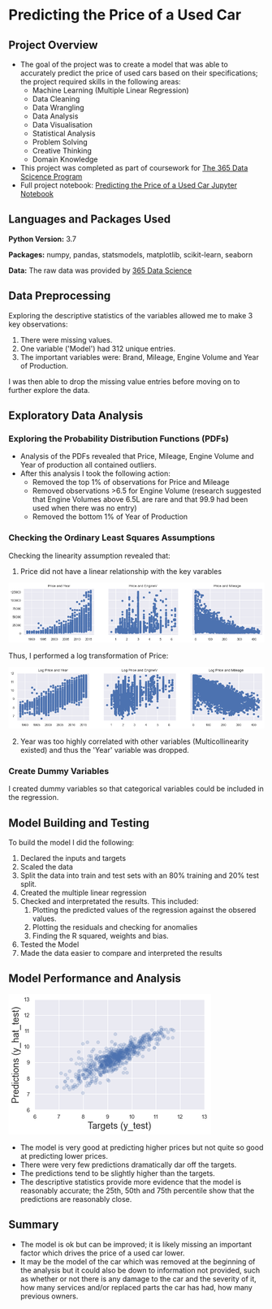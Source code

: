 # Predicting the Price of a Used Car
## Project Overview
* The goal of the project was to create a model that was able to accurately predict the price of used cars based on their specifications; the project required skills in the following areas: 
  * Machine Learning (Multiple Linear Regression)
  * Data Cleaning
  * Data Wrangling
  * Data Analysis
  * Data Visualisation
  * Statistical Analysis
  * Problem Solving
  * Creative Thinking
  * Domain Knowledge
* This project was completed as part of coursework for [The 365 Data Scicence Program](https://365datascience.com)
* Full project notebook: [Predicting the Price of a Used Car Jupyter Notebook](https://github.com/JonR45/Predicting-the-Price-of-a-Used-Car/blob/master/ML%20Project%20—%20Predicting%20the%20Price%20of%20a%20Used%20Car.ipynb)

## Languages and Packages Used
**Python Version:** 3.7

**Packages:** numpy, pandas, statsmodels, matplotlib, scikit-learn, seaborn

**Data:** The raw data was provided by [365 Data Science](https://365datascience.com)

## Data Preprocessing
Exploring the descriptive statistics of the variables allowed me to make 3 key observations:
1. There were missing values.
2. One variable ('Model') had 312 unique entries.
3. The important variables were: Brand, Mileage, Engine Volume and Year of Production.

I was then able to drop the missing value entries before moving on to further explore the data.
## Exploratory Data Analysis
### Exploring the Probability Distribution Functions (PDFs)
* Analysis of the PDFs revealed that Price, Mileage, Engine Volume and Year of production all contained outliers.
* After this analysis I took the following action:
  * Removed the top 1% of observations for Price and Mileage
  * Removed observations >6.5 for Engine Volume (research suggested that Engine Volumes above 6.5L are rare and that 99.9 had been used when there was no entry)
  * Removed the bottom 1% of Year of Production
### Checking the Ordinary Least Squares Assumptions
Checking the linearity assumption revealed that:
 1. Price did not have a linear relationship with the key varables

![Linearity scatter plot](https://github.com/JonR45/Predicting-the-Price-of-a-Used-Car/blob/master/Images/Linearity%20scatter%20plot.png)

Thus, I performed a log transformation of Price: 

![Price transformed scatter plot](https://github.com/JonR45/Predicting-the-Price-of-a-Used-Car/blob/master/Images/Log%20Price%20scatter%20(price%20transformed).png)

2. Year was too highly correlated with other variables (Multicollinearity existed) and thus the 'Year' variable was dropped.

### Create Dummy Variables
I created dummy variables so that categorical variables could be included in the regression.

## Model Building and Testing
To build the model I did the following:
1. Declared the inputs and targets
2. Scaled the data
3. Split the data into train and test sets with an 80% training and 20% test split.
4. Created the multiple linear regression
5. Checked and interpretated the results. This included:
   1. Plotting the predicted values of the regression against the obsered values.
   2. Plotting the residuals and checking  for anomalies
   3. Finding the R squared, weights and bias.
6. Tested the Model
 1. Made the data easier to compare and interpreted the results

## Model Performance and Analysis
![Test targets vs predicted targets](https://github.com/JonR45/Predicting-the-Price-of-a-Used-Car/blob/master/Images/Test%20targets%20vs%20predicted%20targets.png)

* The model is very good at predicting higher prices but not quite so good at predicting lower prices.
* There were very few predictions dramatically dar off the targets.
* The predictions tend to be slightly higher than the targets.
* The descriptive statistics provide more evidence that the model is reasonably accurate; the 25th, 50th and 75th percentile show that the predictions are reasonably close. 

## Summary
* The model is ok but can be improved; it is likely missing an important factor which drives the price of a used car lower. 
* It may be the model of the car which was removed at the beginning of the analysis but it could also be down to information not provided, such as whether or not there is any damage to the car and the severity of it, how many services and/or replaced parts the car has had, how many previous owners.
